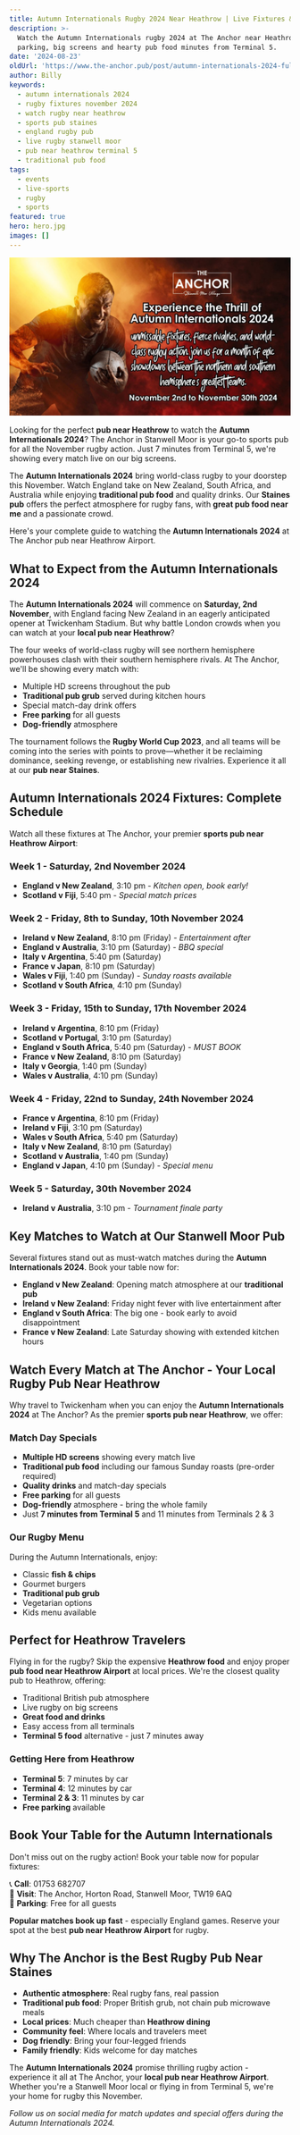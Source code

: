 ```yaml
---
title: Autumn Internationals Rugby 2024 Near Heathrow | Live Fixtures & Pub Guide
description: >-
  Watch the Autumn Internationals rugby 2024 at The Anchor near Heathrow. Follow every November fixture with free
  parking, big screens and hearty pub food minutes from Terminal 5.
date: '2024-08-23'
oldUrl: 'https://www.the-anchor.pub/post/autumn-internationals-2024-full-fixtures-highlight'
author: Billy
keywords:
  - autumn internationals 2024
  - rugby fixtures november 2024
  - watch rugby near heathrow
  - sports pub staines
  - england rugby pub
  - live rugby stanwell moor
  - pub near heathrow terminal 5
  - traditional pub food
tags:
  - events
  - live-sports
  - rugby
  - sports
featured: true
hero: hero.jpg
images: []
---
```


![Rugby player holding a ball with intense expression, promoting the Autumn Internationals 2024. Exciting fixtures and world-class rugby action from November 2nd to November 30th.](/content/blog/autumn-internationals-2024-full-fixtures-highlight/hero.jpg)

Looking for the perfect **pub near Heathrow** to watch the **Autumn Internationals 2024**? The Anchor in Stanwell Moor is your go-to sports pub for all the November rugby action. Just 7 minutes from Terminal 5, we're showing every match live on our big screens.

The **Autumn Internationals 2024** bring world-class rugby to your doorstep this November. Watch England take on New Zealand, South Africa, and Australia while enjoying **traditional pub food** and quality drinks. Our **Staines pub** offers the perfect atmosphere for rugby fans, with **great pub food near me** and a passionate crowd.

Here's your complete guide to watching the **Autumn Internationals 2024** at The Anchor pub near Heathrow Airport.

## **What to Expect from the Autumn Internationals 2024**

The **Autumn Internationals 2024** will commence on **Saturday, 2nd November**, with England facing New Zealand in an eagerly anticipated opener at Twickenham Stadium. But why battle London crowds when you can watch at your **local pub near Heathrow**? 

The four weeks of world-class rugby will see northern hemisphere powerhouses clash with their southern hemisphere rivals. At The Anchor, we'll be showing every match with:

- Multiple HD screens throughout the pub
- **Traditional pub grub** served during kitchen hours
- Special match-day drink offers
- **Free parking** for all guests
- **Dog-friendly** atmosphere

The tournament follows the **Rugby World Cup 2023**, and all teams will be coming into the series with points to prove—whether it be reclaiming dominance, seeking revenge, or establishing new rivalries. Experience it all at our **pub near Staines**.

## **Autumn Internationals 2024 Fixtures: Complete Schedule**

Watch all these fixtures at The Anchor, your premier **sports pub near Heathrow Airport**:

### **Week 1 - Saturday, 2nd November 2024**
*   **England v New Zealand**, 3:10 pm - *Kitchen open, book early!*
*   **Scotland v Fiji**, 5:40 pm - *Special match prices*

### **Week 2 - Friday, 8th to Sunday, 10th November 2024**
*   **Ireland v New Zealand**, 8:10 pm (Friday) - *Entertainment after*
*   **England v Australia**, 3:10 pm (Saturday) - *BBQ special*
*   **Italy v Argentina**, 5:40 pm (Saturday)
*   **France v Japan**, 8:10 pm (Saturday)
*   **Wales v Fiji**, 1:40 pm (Sunday) - *Sunday roasts available*
*   **Scotland v South Africa**, 4:10 pm (Sunday)

### **Week 3 - Friday, 15th to Sunday, 17th November 2024**
*   **Ireland v Argentina**, 8:10 pm (Friday)
*   **Scotland v Portugal**, 3:10 pm (Saturday)
*   **England v South Africa**, 5:40 pm (Saturday) - *MUST BOOK*
*   **France v New Zealand**, 8:10 pm (Saturday)
*   **Italy v Georgia**, 1:40 pm (Sunday)
*   **Wales v Australia**, 4:10 pm (Sunday)

### **Week 4 - Friday, 22nd to Sunday, 24th November 2024**
*   **France v Argentina**, 8:10 pm (Friday)
*   **Ireland v Fiji**, 3:10 pm (Saturday)
*   **Wales v South Africa**, 5:40 pm (Saturday)
*   **Italy v New Zealand**, 8:10 pm (Saturday)
*   **Scotland v Australia**, 1:40 pm (Sunday)
*   **England v Japan**, 4:10 pm (Sunday) - *Special menu*

### **Week 5 - Saturday, 30th November 2024**
*   **Ireland v Australia**, 3:10 pm - *Tournament finale party*

## **Key Matches to Watch at Our Stanwell Moor Pub**

Several fixtures stand out as must-watch matches during the **Autumn Internationals 2024**. Book your table now for:

*   **England v New Zealand**: Opening match atmosphere at our **traditional pub**
*   **Ireland v New Zealand**: Friday night fever with live entertainment after
*   **England v South Africa**: The big one - book early to avoid disappointment
*   **France v New Zealand**: Late Saturday showing with extended kitchen hours

## **Watch Every Match at The Anchor - Your Local Rugby Pub Near Heathrow**

Why travel to Twickenham when you can enjoy the **Autumn Internationals 2024** at The Anchor? As the premier **sports pub near Heathrow**, we offer:

### Match Day Specials
- **Multiple HD screens** showing every match live
- **Traditional pub food** including our famous Sunday roasts (pre-order required)
- **Quality drinks** and match-day specials
- **Free parking** for all guests
- **Dog-friendly** atmosphere - bring the whole family
- Just **7 minutes from Terminal 5** and 11 minutes from Terminals 2 & 3

### Our Rugby Menu
During the Autumn Internationals, enjoy:
- Classic **fish & chips**
- Gourmet burgers
- **Traditional pub grub**
- Vegetarian options
- Kids menu available

## **Perfect for Heathrow Travelers**

Flying in for the rugby? Skip the expensive **Heathrow food** and enjoy proper **pub food near Heathrow Airport** at local prices. We're the closest quality pub to Heathrow, offering:

- Traditional British pub atmosphere
- Live rugby on big screens
- **Great food and drinks**
- Easy access from all terminals
- **Terminal 5 food** alternative - just 7 minutes away

### Getting Here from Heathrow
- **Terminal 5**: 7 minutes by car
- **Terminal 4**: 12 minutes by car  
- **Terminal 2 & 3**: 11 minutes by car
- **Free parking** available

## **Book Your Table for the Autumn Internationals**

Don't miss out on the rugby action! Book your table now for popular fixtures:

📞 **Call**: 01753 682707  
📍 **Visit**: The Anchor, Horton Road, Stanwell Moor, TW19 6AQ  
🚗 **Parking**: Free for all guests

**Popular matches book up fast** - especially England games. Reserve your spot at the best **pub near Heathrow Airport** for rugby.

## **Why The Anchor is the Best Rugby Pub Near Staines**

- **Authentic atmosphere**: Real rugby fans, real passion
- **Traditional pub food**: Proper British grub, not chain pub microwave meals  
- **Local prices**: Much cheaper than **Heathrow dining**
- **Community feel**: Where locals and travelers meet
- **Dog friendly**: Bring your four-legged friends
- **Family friendly**: Kids welcome for day matches

The **Autumn Internationals 2024** promise thrilling rugby action - experience it all at The Anchor, your **local pub near Heathrow Airport**. Whether you're a Stanwell Moor local or flying in from Terminal 5, we're your home for rugby this November.

*Follow us on social media for match updates and special offers during the Autumn Internationals 2024.*
